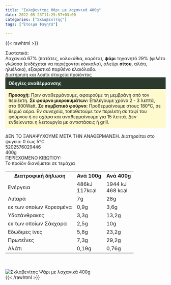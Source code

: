 ```yaml
---
title: "Σκλαβενίτης Ψάρι με λαχανικά 400g"
date: 2022-05-23T11:25:57+03:00
categories: ["Σκλαβενίτης"]
tags: ["Έτοιμα Φαγητά"]

---
```

{{< rawhtml >}}

<div class="sload595"><div class="product"><div id="sistatika">Συστατικά:</div><div class="alltext">Λαχανικά 67% (πατάτες, κολοκύθια, καρότα), <b>ψάρι</b> τηγανητό 29% (φιλέτο γλώσσα (ενδέχεται να περιέχονται κόκκαλα), αλεύρι <b>σίτου</b>, αλάτι, ηλιέλαιο), εξαιρετικό παρθένο ελαιόλαδο.</div><div id="loipa">Διατήρηση και λοιπά στοιχεία προϊόντος</div><div class="alltext"><div style="background:#2b3a2d;padding:10px;color:#fff"><b>Οδηγίες αναθέρμανσης</b></div><div style="background:#ffface;padding:10px;"><b>Προσοχή:</b> Πριν αναθερμάνουμε, αφαιρούμε τη μεμβράνη από τον περιέκτη. <b>Σε φούρνο μικροκυμάτων:</b> Επιλέγουμε χρόνο 2 - 3 λεπτά, στα 600Watt. <b>Σε συμβατικό φούρνο:</b> Προθερμαίνουμε στους 180°C, σε θερμό αέρα. Εν συνεχεία, τοποθετούμε τον περιέκτη σε ταψί του φούρνου ή σε σχάρα και αναθερμαίνουμε για 15 λεπτά. Δεν ενδείκνυται η λειτουργία με αντιστάσεις ή grill.</div><br>ΔΕΝ ΤΟ ΞΑΝΑΨΥΧΟΥΜΕ ΜΕΤΑ ΤΗΝ ΑΝΑΘΕΡΜΑΝΣΗ. Διατηρείται στο ψυγείο: 0 έως 5°C</div><div id="barcode"><div id="barimage1"></div><span id="bartext">5202576029446</span></div><div id="varos"><div id="varosimage1"></div><span id="varostext">400g</span></div><div id="kivotio">ΠΕΡΙΕΧΟΜΕΝΟ ΚΙΒΩΤΙΟΥ:<br>Το προϊόν διανέμεται σε τεμάχια</div><div class="tabout"><table id="diatable"><tbody><tr><th>Διατροφική δήλωση</th><th>Ανά 100g</th><th>Ανά 400g</th></tr><tr><td class="texr2">Ενέργεια</td><td class="texr">486kJ<br>117kcal</td><td class="texr">1944 kJ<br>468 kcal</td></tr><tr><td class="texr2">Λιπαρά</td><td class="texr">7g</td><td class="texr">28g</td></tr><tr><td class="gray">εκ των οποίων Κορεσµένα</td><td class="gray2">0,9g</td><td class="gray2">3,6g</td></tr><tr><td class="texr2">Yδατάνθρακες</td><td class="texr">3,3g</td><td class="texr">13,2g</td></tr><tr><td class="gray">εκ των οποίων Σάκχαρα</td><td class="gray2">2,5g</td><td class="gray2">10g</td></tr><tr><td class="texr2">Eδώδιμες ίνες</td><td class="texr">5,8g</td><td class="texr">23,2g</td></tr><tr><td class="texr2">Πρωτεΐνες</td><td class="texr">7,3g</td><td class="texr">29,2g</td></tr><tr><td class="texr2">Αλάτι</td><td class="texr">0,19g</td><td class="texr">0,76g</td></tr></tbody></table></div><br><br><div class="pimg"><img alt="Σκλαβενίτης Ψάρι με λαχανικά 400g" title="Σκλαβενίτης Ψάρι με λαχανικά 400g" src="/media/images/sklavenitis-psari-me-laxanika-400g.jpg"></div></div></div>
{{< /rawhtml >}}


